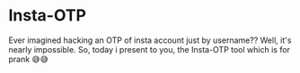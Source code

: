 # Insta-OTP
Ever imagined hacking an OTP of insta account just by username?? Well, it's nearly impossible. So, today i present to you, the Insta-OTP tool which is for prank 😅😅
